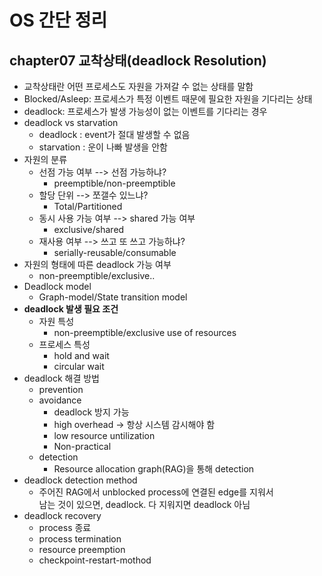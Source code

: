 # OS 간단 정리
## chapter07 교착상태(deadlock Resolution)
- 교착상태란 어떤 프로세스도 자원을 가져갈 수 없는 상태를 말함
- Blocked/Asleep: 프로세스가 특정 이벤트 때문에 필요한 자원을 기다리는 상태
- deadlock: 프로세스가 발생 가능성이 없는 이벤트를 기다리는 경우  
- deadlock vs starvation
  - deadlock : event가 절대 발생할 수 없음
  - starvation : 운이 나빠 발생을 안함
- 자원의 분류
  - 선점 가능 여부 --> 선점 가능하냐? 
    - preemptible/non-preemptible
  - 할당 단위 --> 쪼갤수 있느냐?
    - Total/Partitioned 
  - 동시 사용 가능 여부 --> shared 가능 여부
    - exclusive/shared 
  - 재사용 여부 --> 쓰고 또 쓰고 가능하냐?
    - serially-reusable/consumable
- 자원의 형태에 따른 deadlock 가능 여부
  - non-preemptible/exclusive..
- Deadlock model
  - Graph-model/State transition model
- <b>deadlock 발생 필요 조건</b>
  - 자원 특성
    - non-preemptible/exclusive use of resources
  - 프로세스 특성
    - hold and wait
    - circular wait    
- deadlock 해결 방법
  - prevention
  - avoidance
    - deadlock 방지 가능
    - high overhead -> 항상 시스템 감시해야 함
    - low resource untilization
    - Non-practical 
  - detection
    - Resource allocation graph(RAG)을 통해 detection
- deadlock detection method
  - 주어진 RAG에서 unblocked process에 연결된 edge를 지워서  
    남는 것이 있으면, deadlock. 다 지워지면 deadlock 아님  
- deadlock recovery
  - process 종료
  - process termination 
  - resource preemption
  - checkpoint-restart-mothod